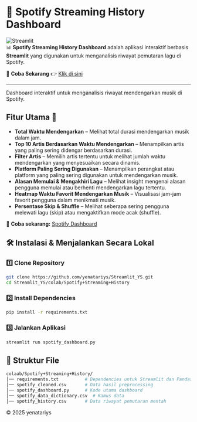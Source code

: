 # 🎵 Spotify Streaming History Dashboard

![Streamlit](https://img.shields.io/badge/Streamlit-App-red?style=flat&logo=streamlit)  
📊 **Spotify Streaming History Dashboard** adalah aplikasi interaktif berbasis **Streamlit** yang digunakan untuk menganalisis riwayat pemutaran lagu di Spotify.  

🚀 **Coba Sekarang** 👉 [Klik di sini](https://spotidashboardys.streamlit.app/)  

---

Dashboard interaktif untuk menganalisis riwayat mendengarkan musik di Spotify.  

## Fitur Utama 📌  
- **Total Waktu Mendengarkan** – Melihat total durasi mendengarkan musik dalam jam.  
- **Top 10 Artis Berdasarkan Waktu Mendengarkan** – Menampilkan artis yang paling sering didengar berdasarkan durasi.  
- **Filter Artis** – Memilih artis tertentu untuk melihat jumlah waktu mendengarkan yang menyesuaikan secara dinamis.  
- **Platform Paling Sering Digunakan** – Menampilkan perangkat atau platform yang paling sering digunakan untuk mendengarkan musik.  
- **Alasan Memulai & Mengakhiri Lagu** – Melihat insight mengenai alasan pengguna memulai atau berhenti mendengarkan lagu tertentu.  
- **Heatmap Waktu Favorit Mendengarkan Musik** – Visualisasi jam-jam favorit pengguna dalam menikmati musik.  
- **Persentase Skip & Shuffle** – Melihat seberapa sering pengguna melewati lagu (skip) atau mengaktifkan mode acak (shuffle).  

🔗 **Coba sekarang:** [Spotify Dashboard](https://spotidashboardys.streamlit.app/)  

## 🛠️ Instalasi & Menjalankan Secara Lokal  
### 1️⃣ Clone Repository 

```bash
git clone https://github.com/yenatariys/Streamlit_YS.git
cd Streamlit_YS/colab/Spotify+Streaming+History
```

### 2️⃣ Install Dependencies

```bash
pip install -r requirements.txt
```

### 3️⃣ Jalankan Aplikasi

```bash
streamlit run spotify_dashboard.py
```

## 📂 Struktur File
```bash
colaab/Spotify+Streaming+History/
│── requirements.txt          # Dependencies untuk Streamlit dan Pandas  
│── spotify_cleaned.csv       # Data hasil preprocessing  
│── spotify_dashboard.py      # Kode utama dashboard  
│── spotify_data_dictionary.csv  # Kamus data  
│── spotify_history.csv       # Data riwayat pemutaran mentah  
```
© 2025 yenatariys
